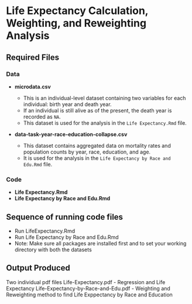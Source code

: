 # Life Expectancy Calculation, Weighting, and Reweighting Analysis

## Required Files

### Data
- **microdata.csv**  
  - This is an individual-level dataset containing two variables for each individual: birth year and death year.  
  - If an individual is still alive as of the present, the death year is recorded as `NA`.  
  - This dataset is used for the analysis in the `Life Expectancy.Rmd` file.

- **data-task-year-race-education-collapse.csv**  
  - This dataset contains aggregated data on mortality rates and population counts by year, race, education, and age.  
  - It is used for the analysis in the `Life Expectancy by Race and Edu.Rmd` file.

### Code
- **Life Expectancy.Rmd**  
- **Life Expectancy by Race and Edu.Rmd**

## Sequence of running code files

- Run LifeExpectancy.Rmd 
- Run Life Expectancy by Race and Edu.Rmd
- Note: Make sure all packages are installed first and to set your working directory with both the datasets

## Output Produced
Two individual pdf files
Life-Expectancy.pdf - Regression and Life Expectancy
Life-Expectancy-by-Race-and-Edu.pdf - Weighting and Reweighting method to find Life Exppectancy by Race and Education


